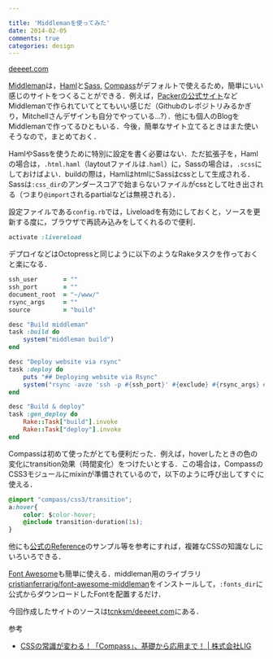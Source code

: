 ```yaml
---

title: 'Middlemanを使ってみた'
date: 2014-02-05
comments: true
categories: design
---
```


[deeeet.com](http://deeeet.com/)

[Middleman](http://middlemanapp.com/)は，[Haml](http://haml.info/)と[Sass](http://sass-lang.com/), [Compass](http://compass-style.org/)がデフォルトで使えるため，簡単にいい感じのサイトをつくることができる．例えば，[Packerの公式サイト](http://www.packer.io/)などMiddlemanで作られていてとてもいい感じだ（Githubのレポジトリみるかぎり，Mitchellさんデザインも自分でやっている...?）．他にも個人のBlogをMiddlemanで作ってるひともいる．今後，簡単なサイト立てるときはまた使いそうなので，まとめておく．

HamlやSassを使うために特別に設定を書く必要はない．ただ拡張子を，Hamlの場合は，`.html.haml`（laytoutファイルは`.haml`）に，Sassの場合は，`.scss`にしておけばよい．buildの際は，HamlはhtmlにSassはcssとして生成される．Sassは`:css_dir`のアンダースコアで始まらないファイルがcssとして吐き出される（つまり`@import`されるpartialなどは無視される）．

設定ファイルである`config.rb`では，Liveloadを有効にしておくと，ソースを更新する度に，ブラウザで再読み込みをしてくれるので便利．

```ruby
activate :livereload
```

デプロイなどはOctopressと同じように以下のようなRakeタスクを作っておくと楽になる．

```ruby
ssh_user       = ""
ssh_port       = ""
document_root  = "~/www/"
rsync_args     = ""
source         = "build"

desc "Build middleman"
task :build do
    system("middleman build")
end

desc "Deploy website via rsync"
task :deploy do
    puts "## Deploying website via Rsync"
    system("rsync -avze 'ssh -p #{ssh_port}' #{exclude} #{rsync_args} #{"--delete" unless rsync_delete == false} #{source}/ #{ssh_user}:#{document_root}")
end

desc "Build & deploy"
task :gen_deploy do
    Rake::Task["build"].invoke
    Rake::Task["deploy"].invoke
end
```

Compassは初めて使ったがとても便利だった．例えば，hoverしたときの色の変化にtransition効果（時間変化）をつけたいとする．この場合は，CompassのCSS3モジュールにmixinが準備されているので，以下のように呼び出してすぐに使える．

```css
@import "compass/css3/transition";
a:hover{
    color: $color-hover;
    @include transition-duration(1s);
}
```

他にも[公式のReference](http://compass-style.org/reference/compass/)のサンプル等を参考にすれば，複雑なCSSの知識なしにいろいろできる．

[Font Awesome](http://fortawesome.github.io/Font-Awesome/)も簡単に使える．middleman用のライブラリ[cristianferrarig/font-awesome-middleman](https://github.com/cristianferrarig/font-awesome-middleman)をインストールして，`:fonts_dir`に公式からダウンロードしたFontを配置するだけ．

今回作成したサイトのソースは[tcnksm/deeeet.com](https://github.com/tcnksm/deeeet.com/blob/master/source/stylesheets/parts/_header.scss)にある．

参考

- [CSSの常識が変わる！「Compass」、基礎から応用まで！ | 株式会社LIG](http://liginc.co.jp/designer/archives/11623)
